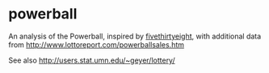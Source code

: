 # powerball

An analysis of the Powerball, inspired by
[fivethirtyeight](https://fivethirtyeight.com/datalab/powerball-lottery-jackpot-february-11/),
with additional data from http://www.lottoreport.com/powerballsales.htm

See also http://users.stat.umn.edu/~geyer/lottery/
